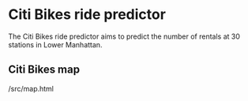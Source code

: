 # Citi Bikes ride predictor

The Citi Bikes ride predictor aims to predict the number of rentals at 30 stations in Lower Manhattan.

## Citi Bikes map

/src/map.html